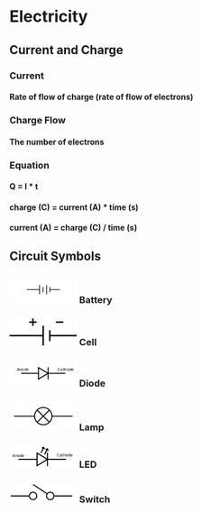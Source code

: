 # Electricity
## Current and Charge
### Current
#### Rate of flow of charge (rate of flow of electrons)
### Charge Flow
#### The number of electrons
### Equation
#### Q = I * t
#### charge (C) = current (A) * time (s)
#### current (A) = charge (C) / time (s)
## Circuit Symbols
### ![alt text](https://github.com/Nathan3-14/Science-Mindmap/blob/main/test/images/battery.png?raw=true) Battery
### ![alt text](https://github.com/Nathan3-14/Science-Mindmap/blob/main/test/images/cell.png?raw=true) Cell
### ![alt text](https://github.com/Nathan3-14/Science-Mindmap/blob/main/test/images/diode.png?raw=true) Diode
### ![alt text](https://github.com/Nathan3-14/Science-Mindmap/blob/main/test/images/lamp.png?raw=true) Lamp
### ![alt text](https://github.com/Nathan3-14/Science-Mindmap/blob/main/test/images/led.png?raw=true) LED
### ![alt text](https://github.com/Nathan3-14/Science-Mindmap/blob/main/test/images/switch.png?raw=true) Switch
